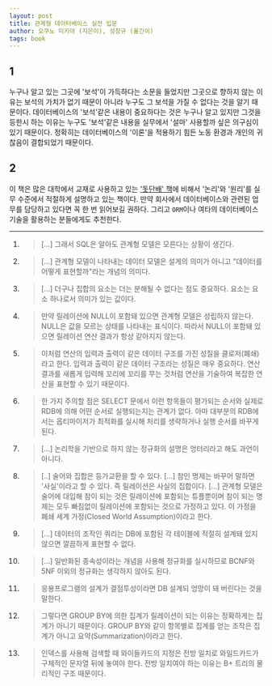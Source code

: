 ```yaml
---
layout: post
title: 관계형 데이터베이스 실전 입문
author: 오쿠노 미키야 (지은이), 성창규 (옮긴이)
tags: book
---
```


## 1
누구나 알고 있는 그곳에 '보석'이 가득하다는 소문을 들었지만 그곳으로 향하지 않는 이유는 보석의 가치가 없기 때문이 아니라 누구도 그 보석을 가질 수 없다는 것을 알기 때문이다. 데이터베이스의 '보석'같은 내용이 중요하다는 것은 누구나 알고 있지만 그것을 등한시 하는 이유는 누구도 '보석'같은 내용을 실무에서 '설마' 사용할까 싶은 의구심이 있기 때문이다. 정확히는 데이터베이스의 '이론'을 적용하기 힘든 노동 환경과 개인의 귀찮음이 결합되었기 때문이다.

## 2
이 책은 많은 대학에서 교재로 사용하고 있는 ['돗단배' 책](http://www.aladin.co.kr/shop/wproduct.aspx?ItemId=8554592)에 비해서 '논리'와 '원리'를 실무 수준에서 적절하게 설명하고 있는 책이다. 만약 회사에서 데이터베이스와 관련된 업무를 담당하고 있다면 꼭 한 번 읽어보길 권하다. 그리고 `ORM`이나 여타의 데이터베이스 기술을 활용하는 분들에게도 추천한다. 

----

1. > [...] 그래서 SQL은 알아도 관계형 모델은 모른다는 상황이 생긴다.

2. > [...] 관계형 모델이 나타내는 데이터 모델은 설게의 의미가 아니고 "데이터를 어떻게 표현할까"라는 개념의 의미다.

3. > [...] 더구나 집합의 요소는 더는 분해될 수 없다는 점도 중요하다. 요소는 요소 하나로서 의미가 있는 값이다.

4. > 만약 릴레이션에 NULL이 포함돼 있으면 관계형 모델은 성립하지 않는다. NULL은 값을 모르는 상태를 나타내는 표식이다. 따라서 NULL이 포함돼 있으면 릴레이션 연산 결과가 항상 같아지지 않는다.

5. > 이처럼 연산의 입력과 출력이 같은 데이터 구조를 가진 성질을 클로저(폐쇄)라고 한다. 입력과 출력이 같은 데이터 구조라는 성질은 매우 중요하다. 연산 결과를 새롭게 입력해 꼬리에 꼬리를 무는 것처럼 연산을 기술하여 복잡한 연산을 표현할 수 있기 때문이다.

6. > 한 가지 주의할 점은 SELECT 문에서 이런 항목들이 평가되는 순서와 실제로 RDB에 의해 어떤 순서로 실행되는지는 관계가 없다. 아마 대부분의 RDB에서는 옵티마이저가 최적화를 실시해 처리를 생략하거나 실행 순서를 바꾸게 된다.

7. > [...] 논리학을 기반으로 하지 않는 정규화의 설명은 엉터리라고 해도 과언이 아니다.

8. > [..] 술어와 집합은 등가교환을 할 수 있다. [...] 참인 명제는 바꾸어 말하면 '사실'이라고 할 수 있다. 즉 릴레이션은 사실의 집합이다. [...] 관계형 모델은 술어에 대입해 참이 되는 것은 릴레이션에 포함되는 튜플뿐이며 참이 되는 명제는 모두 빠짐없이 릴레이션에 포함되는 것으로 가정하고 있다. 이 가정을 폐쇄 세계 가정(Closed World Assumption)이라고 한다.

9. > [...] 데이터의 조작인 쿼리는 DB에 포함된 각 테이블에 적절히 설계돼 있지 않으면 깔끔하게 표현할 수 없다.

10. > [...] 일반화된 종속성이라는 개념을 사용해 정규화를 실시하므로 BCNF와 5NF 이외의 정규화는 생각하지 않아도 된다.

11. > 응용프로그램의 설계가 결점투성이라면 DB 설계되 엉망이 돼 버린다는 것을 말한다.

12. > 그렇다면 GROUP BY에 의한 집계가 릴레이션이 되는 이유는 정확하게는 집계가 아니기 때문이다. GROUP BY와 같이 항목별로 집계를 얻는 조작은 집계가 아니고 요약(Summarization)이라고 한다.

13. > 인덱스를 사용해 검색할 때 와이들카드의 지정은 전방 일치로 와일드카드가 구체적인 문자열 뒤에 놓여야 한다. 전방 일치여야 하는 이유는 B+ 트리의 물리적인 구조 때문이다.

